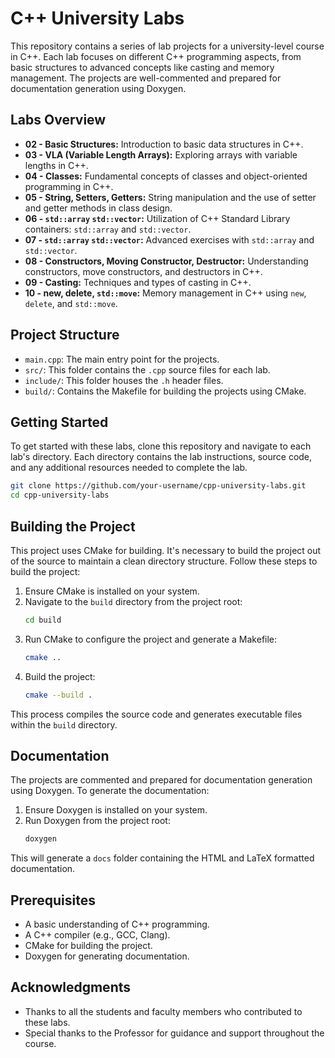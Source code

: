 # C++ University Labs

This repository contains a series of lab projects for a university-level course in C++. Each lab focuses on different C++ programming aspects, from basic structures to advanced concepts like casting and memory management. The projects are well-commented and prepared for documentation generation using Doxygen.

## Labs Overview

- **02 - Basic Structures:** Introduction to basic data structures in C++.
- **03 - VLA (Variable Length Arrays):** Exploring arrays with variable lengths in C++.
- **04 - Classes:** Fundamental concepts of classes and object-oriented programming in C++.
- **05 - String, Setters, Getters:** String manipulation and the use of setter and getter methods in class design.
- **06 - `std::array` `std::vector`:** Utilization of C++ Standard Library containers: `std::array` and `std::vector`.
- **07 - `std::array` `std::vector`:** Advanced exercises with `std::array` and `std::vector`.
- **08 - Constructors, Moving Constructor, Destructor:** Understanding constructors, move constructors, and destructors in C++.
- **09 - Casting:** Techniques and types of casting in C++.
- **10 - new, delete, `std::move`:** Memory management in C++ using `new`, `delete`, and `std::move`.

## Project Structure

- `main.cpp`: The main entry point for the projects.
- `src/`: This folder contains the `.cpp` source files for each lab.
- `include/`: This folder houses the `.h` header files.
- `build/`: Contains the Makefile for building the projects using CMake.

## Getting Started

To get started with these labs, clone this repository and navigate to each lab's directory. Each directory contains the lab instructions, source code, and any additional resources needed to complete the lab.

```bash
git clone https://github.com/your-username/cpp-university-labs.git
cd cpp-university-labs
```

## Building the Project

This project uses CMake for building. It's necessary to build the project out of the source to maintain a clean directory structure. Follow these steps to build the project:

1. Ensure CMake is installed on your system.
2. Navigate to the `build` directory from the project root:
   ```bash
   cd build
   ```
3. Run CMake to configure the project and generate a Makefile:
   ```bash
   cmake ..
   ```
4. Build the project:
   ```bash
   cmake --build .
   ```

This process compiles the source code and generates executable files within the `build` directory.

## Documentation

The projects are commented and prepared for documentation generation using Doxygen. To generate the documentation:

1. Ensure Doxygen is installed on your system.
2. Run Doxygen from the project root:
   ```bash
   doxygen
   ```

This will generate a `docs` folder containing the HTML and LaTeX formatted documentation.

## Prerequisites

- A basic understanding of C++ programming.
- A C++ compiler (e.g., GCC, Clang).
- CMake for building the project.
- Doxygen for generating documentation.

## Acknowledgments

- Thanks to all the students and faculty members who contributed to these labs.
- Special thanks to the Professor for guidance and support throughout the course.
